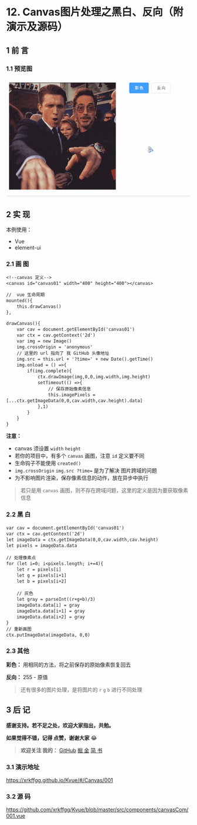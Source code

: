 # 12. Canvas图片处理之黑白、反向（附演示及源码）
## 1 前 言
### 1.1 预览图

![](https://github.com/xrkffgg/Kimg/blob/master/blog/12-1.gif?raw=true)

## 2 实 现
本例使用：
- Vue
- element-ui

### 2.1 画 图
```
<!--canvas 定义-->
<canvas id="canvas01" width="400" height="400"></canvas>
```

```
//  vue 生命周期
mounted(){
    this.drawCanvas()
},
```
```
drawCanvas(){
    var cav = document.getElementById('canvas01')
    var ctx = cav.getContext('2d')
    var img = new Image()
    img.crossOrigin = 'anonymous'
    // 这里的 url 指向了 我 GitHub 头像地址
    img.src = this.url + '?time=' + new Date().getTime()
    img.onload = () =>{
        if(img.complete){
            ctx.drawImage(img,0,0,img.width,img.height)
            setTimeout(() =>{
                // 保存原始像素信息
                this.imagePixels = [...ctx.getImageData(0,0,cav.width,cav.height).data]
            },1)
        }
    }
}
```
**注意：**
- canvas 须设置 `width` `height`
- 若你的项目中，有多个 `canvas` 画图，注意 `id` 定义要不同
- 生命钩子不能使用 `created()`
- `img.crossOrigin` `img.src ?time=` 是为了解决 图片跨域的问题
- 为不影响图片渲染，保存像素信息的动作，放在异步中执行

> 若只是用 `canvas` 画图，则不存在跨域问题，这里的定义是因为要获取像素信息

### 2.2 黑 白
```
var cav = document.getElementById('canvas01')
var ctx = cav.getContext('2d')
let imageData = ctx.getImageData(0,0,cav.width,cav.height)
let pixels = imageData.data

// 处理像素点
for (let i=0; i<pixels.length; i+=4){
    let r = pixels[i]
    let g = pixels[i+1]
    let b = pixels[i+2]

    // 灰色
    let gray = parseInt((r+g+b)/3)
    imageData.data[i] = gray
    imageData.data[i+1] = gray
    imageData.data[i+2] = gray
}
// 重新画图
ctx.putImageData(imageData, 0,0)
```

### 2.3 其他
**彩色：** 用相同的方法，将之前保存的原始像素恢复回去

**反向：** 255 - 原值

> 还有很多的图片处理，是将图片的 `r` `g` `b` 进行不同处理

## 3 后 记
**感谢支持。若不足之处，欢迎大家指出，共勉。**

**如果觉得不错，记得 点赞，谢谢大家** 😂 

> **欢迎关注 我的：** [GitHub](https://github.com/xrkffgg) [掘 金](https://juejin.im/user/59c369496fb9a00a4843a3e2) [简 书](https://www.jianshu.com/u/4ca4daac5890)

### 3.1 演示地址
https://xrkffgg.github.io/Kvue/#/Canvas/001

### 3.2 源 码
https://github.com/xrkffgg/Kvue/blob/master/src/components/canvasCom/001.vue